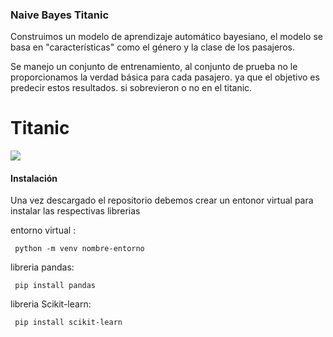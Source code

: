 ### Naive Bayes Titanic

Construimos un modelo de aprendizaje automático bayesiano, el modelo se basa en "características" como el género y la clase de los pasajeros. 

Se manejo un conjunto de entrenamiento, al conjunto de prueba no le proporcionamos la verdad básica para cada pasajero. ya que el objetivo es predecir estos resultados. si sobrevieron o no en el titanic.

# Titanic
![](https://ichef.bbci.co.uk/news/410/cpsprodpb/8005/production/_95137723_e906bb7e-89ae-4286-96fb-63562e7f2387.jpg)


#### Instalación

Una vez descargado el repositorio debemos crear un entonor virtual para instalar las respectivas librerias

entorno virtual :

` python -m venv nombre-entorno`

libreria pandas:

` pip install pandas`

libreria Scikit-learn:

` pip install scikit-learn`

